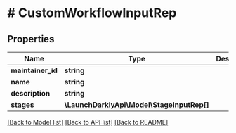 # # CustomWorkflowInputRep

## Properties

Name | Type | Description | Notes
------------ | ------------- | ------------- | -------------
**maintainer_id** | **string** |  | [optional]
**name** | **string** |  | [optional]
**description** | **string** |  | [optional]
**stages** | [**\LaunchDarklyApi\Model\StageInputRep[]**](StageInputRep.md) |  | [optional]

[[Back to Model list]](../../README.md#models) [[Back to API list]](../../README.md#endpoints) [[Back to README]](../../README.md)
